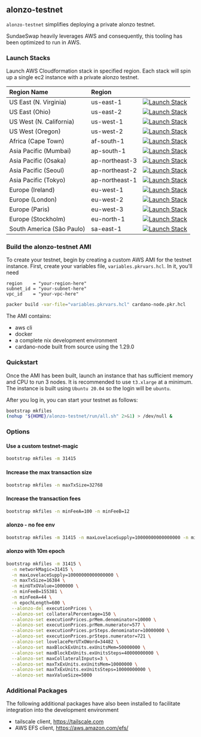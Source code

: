 alonzo-testnet
-------------

`alonzo-testnet` simplifies deploying a private alonzo testnet.

SundaeSwap heavily leverages AWS and consequently, this tooling has 
been optimized to run in AWS.

### Launch Stacks

Launch AWS Cloudformation stack in specified region.  Each stack will spin up a single ec2 instance with a
private alonzo testnet.

Region Name               | Region         |         |
:---                      | :---           | :---   |
US East (N. Virginia)     | us-east-1      | [![Launch Stack](https://cdn.sundaeswap.finance/cloudformation-launch-stack.png)](https://console.aws.amazon.com/cloudformation/home?region=us-east-1#/stacks/new?stackName=alonzo-testnet&templateURL=https://s3.amazonaws.com/sundaeswap-oss/alonzo-testnet/alonzo-testnet-us-east-1.template)
US East (Ohio)            | us-east-2      | [![Launch Stack](https://cdn.sundaeswap.finance/cloudformation-launch-stack.png)](https://console.aws.amazon.com/cloudformation/home?region=us-east-2#/stacks/new?stackName=alonzo-testnet&templateURL=https://s3.amazonaws.com/sundaeswap-oss/alonzo-testnet/alonzo-testnet-us-east-2.template)
US West (N. California)   | us-west-1      | [![Launch Stack](https://cdn.sundaeswap.finance/cloudformation-launch-stack.png)](https://console.aws.amazon.com/cloudformation/home?region=us-west-1#/stacks/new?stackName=alonzo-testnet&templateURL=https://s3.amazonaws.com/sundaeswap-oss/alonzo-testnet/alonzo-testnet-us-west-1.template)
US West (Oregon)          | us-west-2      | [![Launch Stack](https://cdn.sundaeswap.finance/cloudformation-launch-stack.png)](https://console.aws.amazon.com/cloudformation/home?region=us-west-2#/stacks/new?stackName=alonzo-testnet&templateURL=https://s3.amazonaws.com/sundaeswap-oss/alonzo-testnet/alonzo-testnet-us-west-2.template)
Africa (Cape Town)        | af-south-1	   | [![Launch Stack](https://cdn.sundaeswap.finance/cloudformation-launch-stack.png)](https://console.aws.amazon.com/cloudformation/home?region=eu-west-1#/stacks/new?stackName=alonzo-testnet&templateURL=https://s3.amazonaws.com/sundaeswap-oss/alonzo-testnet/alonzo-testnet-af-south-1.template)
Asia Pacific (Mumbai)     | ap-south-1     | [![Launch Stack](https://cdn.sundaeswap.finance/cloudformation-launch-stack.png)](https://console.aws.amazon.com/cloudformation/home?region=eu-west-1#/stacks/new?stackName=alonzo-testnet&templateURL=https://s3.amazonaws.com/sundaeswap-oss/alonzo-testnet/alonzo-testnet-ap-south-1.template)
Asia Pacific (Osaka)      | ap-northeast-3 | [![Launch Stack](https://cdn.sundaeswap.finance/cloudformation-launch-stack.png)](https://console.aws.amazon.com/cloudformation/home?region=eu-west-1#/stacks/new?stackName=alonzo-testnet&templateURL=https://s3.amazonaws.com/sundaeswap-oss/alonzo-testnet/alonzo-testnet-ap-northeast-3.template)
Asia Pacific (Seoul)      | ap-northeast-2 | [![Launch Stack](https://cdn.sundaeswap.finance/cloudformation-launch-stack.png)](https://console.aws.amazon.com/cloudformation/home?region=eu-west-1#/stacks/new?stackName=alonzo-testnet&templateURL=https://s3.amazonaws.com/sundaeswap-oss/alonzo-testnet/alonzo-testnet-ap-northeast-2.template)
Asia Pacific (Tokyo)      | ap-northeast-1 | [![Launch Stack](https://cdn.sundaeswap.finance/cloudformation-launch-stack.png)](https://console.aws.amazon.com/cloudformation/home?region=eu-west-1#/stacks/new?stackName=alonzo-testnet&templateURL=https://s3.amazonaws.com/sundaeswap-oss/alonzo-testnet/alonzo-testnet-ap-northeast-1.template)
Europe (Ireland)          | eu-west-1      | [![Launch Stack](https://cdn.sundaeswap.finance/cloudformation-launch-stack.png)](https://console.aws.amazon.com/cloudformation/home?region=eu-west-1#/stacks/new?stackName=alonzo-testnet&templateURL=https://s3.amazonaws.com/sundaeswap-oss/alonzo-testnet/alonzo-testnet-eu-west-1.template)
Europe (London)           | eu-west-2      | [![Launch Stack](https://cdn.sundaeswap.finance/cloudformation-launch-stack.png)](https://console.aws.amazon.com/cloudformation/home?region=eu-west-1#/stacks/new?stackName=alonzo-testnet&templateURL=https://s3.amazonaws.com/sundaeswap-oss/alonzo-testnet/alonzo-testnet-eu-west-2.template)
Europe (Paris)            | eu-west-3      | [![Launch Stack](https://cdn.sundaeswap.finance/cloudformation-launch-stack.png)](https://console.aws.amazon.com/cloudformation/home?region=eu-west-1#/stacks/new?stackName=alonzo-testnet&templateURL=https://s3.amazonaws.com/sundaeswap-oss/alonzo-testnet/alonzo-testnet-eu-west-3.template)
Europe (Stockholm)        | eu-north-1	   | [![Launch Stack](https://cdn.sundaeswap.finance/cloudformation-launch-stack.png)](https://console.aws.amazon.com/cloudformation/home?region=eu-west-1#/stacks/new?stackName=alonzo-testnet&templateURL=https://s3.amazonaws.com/sundaeswap-oss/alonzo-testnet/alonzo-testnet-eu-north-1.template)
South America (São Paulo) | sa-east-1      | [![Launch Stack](https://cdn.sundaeswap.finance/cloudformation-launch-stack.png)](https://console.aws.amazon.com/cloudformation/home?region=eu-west-1#/stacks/new?stackName=alonzo-testnet&templateURL=https://s3.amazonaws.com/sundaeswap-oss/alonzo-testnet/alonzo-testnet-sa-east-1.template)


### Build the alonzo-testnet AMI

To create your testnet, begin by creating a custom AWS AMI for the testnet
instance.  First, create your variables file, `variables.pkrvars.hcl`.  In
it, you'll need

```hcl
region    = "your-region-here"
subnet_id = "your-subnet-here"
vpc_id    = "your-vpc-here"
```

```bash
packer build -var-file="variables.pkrvars.hcl" cardano-node.pkr.hcl
```

The AMI contains:

* aws cli
* docker
* a complete nix development environment
* cardano-node built from source using the 1.29.0

### Quickstart

Once the AMI has been built, launch an instance that has sufficient memory and CPU 
to run 3 nodes.  It is recommended to use `t3.xlarge` at a minimum.  The instance
is built using `Ubuntu 20.04` so the login will be `ubuntu`.

After you log in, you can start your testnet as follows:

```bash
bootstrap mkfiles
(nohup "${HOME}/alonzo-testnet/run/all.sh" 2>&1) > /dev/null &
```

### Options

#### Use a custom testnet-magic

```bash
bootstrap mkfiles -m 31415
```

#### Increase the max transaction size

```bash
bootstrap mkfiles -n maxTxSize=32768
```

#### Increase the transaction fees

```bash
bootstrap mkfiles -n minFeeA=100 -n minFeeB=12
```

#### alonzo - no fee env

```bash
bootstrap mkfiles -m 31415 -n maxLovelaceSupply=10000000000000000 -n minFeeA=0
```

#### alonzo with 10m epoch

```bash
bootstrap mkfiles -m 31415 \
  -n networkMagic=31415 \
  -n maxLovelaceSupply=10000000000000000 \
  -n maxTxSize=16384 \
  -n minUTxOValue=1000000 \
  -n minFeeB=155381 \
  -n minFeeA=44 \
  -n epochLength=600 \
  --alonzo-del executionPrices \
  --alonzo-set collateralPercentage=150 \
  --alonzo-set executionPrices.prMem.denominator=10000 \
  --alonzo-set executionPrices.prMem.numerator=577 \
  --alonzo-set executionPrices.prSteps.denominator=10000000 \
  --alonzo-set executionPrices.prSteps.numerator=721 \
  --alonzo-set lovelacePerUTxOWord=34482 \
  --alonzo-set maxBlockExUnits.exUnitsMem=50000000 \
  --alonzo-set maxBlockExUnits.exUnitsSteps=40000000000 \
  --alonzo-set maxCollateralInputs=3 \
  --alonzo-set maxTxExUnits.exUnitsMem=10000000 \
  --alonzo-set maxTxExUnits.exUnitsSteps=10000000000 \
  --alonzo-set maxValueSize=5000
```

### Additional Packages

The following additional packages have also been installed to facilitate
integration into the development environment

* tailscale client, https://tailscale.com
* AWS EFS client, https://aws.amazon.com/efs/
